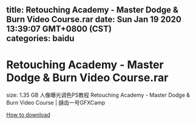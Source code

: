 
title: Retouching Academy - Master Dodge & Burn Video Course.rar
date: Sun Jan 19 2020 13:39:07 GMT+0800 (CST)    
categories: baidu
---

# Retouching Academy - Master Dodge & Burn Video Course.rar
size: 1.35 GB
 人像曝光调色PS教程 Retouching Academy - Master Dodge & Burn Video Course | 龋齿一号GFXCamp
 

[How to download](https://bpcam.bemobtrk.com/go/2ceec3aa-1ca2-46d6-b9ff-aaa5c184517c?jno=5115)